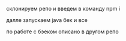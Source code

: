 склонируем репо и введем в команду npm i


далле запускаем java бек и все 


по работе с бэеком описано в другом репо 
